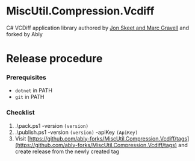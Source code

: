 # MiscUtil.Compression.Vcdiff
C# VCDiff application library authored by [Jon Skeet and Marc Gravell](https://jonskeet.uk/csharp/miscutil/) and forked by Ably

# Release procedure

### Prerequisites
- `dotnet` in PATH
- `git` in PATH

### Checklist

1. .\pack.ps1 -version `(version)`
2. .\publish.ps1 -version `(version)` -apiKey `(ApiKey)`
3. Visit [https://github.com/ably-forks/MiscUtil.Compression.Vcdiff/tags](https://github.com/ably-forks/MiscUtil.Compression.Vcdiff/tags) and create release from the newly created tag
